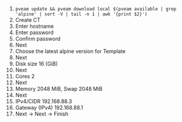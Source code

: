1. `pveam update && pveam download local $(pveam available | grep 'alpine' | sort -V | tail -n 1 | awk '{print $2}')`
2. Create CT
3. Enter hostname
4. Enter password
5. Confirm password
6. Next
6. Choose the latest alpine version for Template
7. Next
8. Disk size 16 (GiB)
9. Next
10. Cores 2
11. Next
12. Memory 2048 MiB, Swap 2048 MiB
13. Next
14. IPv4/CIDR 192.168.88.3
15. Gateway (IPv4) 192.168.88.1
16. Next -> Next -> Finish
